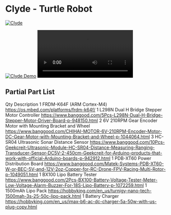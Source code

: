 # Clyde - Turtle Robot

[![Clyde](https://user-images.githubusercontent.com/109980480/200143277-26108021-6a19-4d67-a82b-2dff28dbe84d.jpg)](https://www.youtube.com/watch?v=CrVve2ccPvs)


[![Clyde Demo]()](https://www.youtube.com/watch?v=CrVve2ccPvs)
<video src="[https://youtu.be/CrVve2ccPvs](https://www.youtube.com/watch?v=CrVve2ccPvs)"></video>

## Partial Part List

Qty Description
 1  FRDM-K64F (ARM Cortex-M4)
https://os.mbed.com/platforms/frdm-k64f/
 1  L298N Dual H Bridge Stepper Motor Controller
https://www.banggood.com/5Pcs-L298N-Dual-H-Bridge-Stepper-Motor-Driver-Board-p-948150.html
 2  6V 210RPM Gear Encoder Motor with Mounting Bracket and Wheel
https://www.banggood.com/CHIHAI-MOTOR-6V-210RPM-Encoder-Motor-DC-Gear-Motor-with-Mounting-Bracket-and-Wheel-p-1044064.html
 3  HC-SR04 Ultrasonic Sonar Distance Sensor
https://www.banggood.com/10Pcs-Geekcreit-Ultrasonic-Module-HC-SR04-Distance-Measuring-Ranging-Transducer-Sensor-DC5V-2-450cm-Geekcreit-for-Arduino-products-that-work-with-official-Arduino-boards-p-942912.html
1  PDB-XT60 Power Distribution Board
https://www.banggood.com/Matek-Systems-PDB-XT60-W-or-BEC-5V-and-12V-2oz-Copper-for-RC-Drone-FPV-Racing-Multi-Rotor-p-1049051.html
 1  BX100 Lipo Battery Tester
https://www.banggood.com/2Pcs-BX100-Battery-Voltage-Tester-Meter-Low-Voltage-Alarm-Buzzer-For-18S-Lipo-Battery-p-1072259.html
 1  1500mAh Lipo Pack
https://hobbyking.com/en_us/turnigy-nano-tech-1500mah-3s-25-50c-lipo-pack.html
 1  Battery Charger
https://hobbyking.com/en_us/imax-b6-ac-dc-charger-5a-50w-with-us-plug-copy.html

